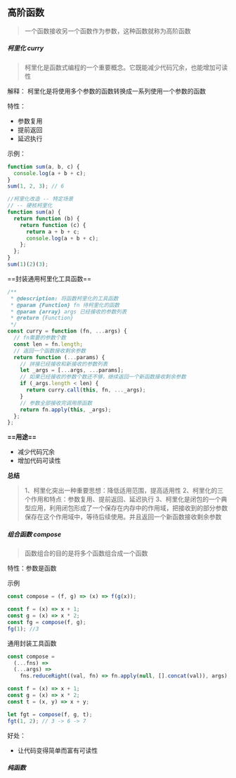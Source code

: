 ## 高阶函数

> 一个函数接收另一个函数作为参数，这种函数就称为高阶函数

##### 柯里化 curry

> 柯里化是函数式编程的一个重要概念。它既能减少代码冗余，也能增加可读性

解释： 柯里化是将使用多个参数的函数转换成一系列使用一个参数的函数

特性：

- 参数复用
- 提前返回
- 延迟执行

示例：

```js
function sum(a, b, c) {
  console.log(a + b + c);
}
sum(1, 2, 3); // 6

//柯里化改造 -- 特定场景
// -- 硬核柯里化
function sum(a) {
  return function (b) {
    return function (c) {
      return a + b + c;
      console.log(a + b + c);
    };
  };
}
sum(1)(2)(3);
```

==封装通用柯里化工具函数==

```js
/**
 * @description: 将函数柯里化的工具函数
 * @param {Function} fn 待柯里化的函数
 * @param {array} args 已经接收的参数列表
 * @return {Function}
 */
const curry = function (fn, ...args) {
  // fn需要的参数个数
  const len = fn.length;
  // 返回一个函数接收剩余参数
  return function (...params) {
    // 拼接已经接收和新接收的参数列表
    let _args = [...args, ...params];
    // 如果已经接收的参数个数还不够，继续返回一个新函数接收剩余参数
    if (_args.length < len) {
      return curry.call(this, fn, ..._args);
    }
    // 参数全部接收完调用原函数
    return fn.apply(this, _args);
  };
};
```

**==用途==**

- 减少代码冗余
- 增加代码可读性

**总结**

> 1、柯里化突出一种重要思想：降低适用范围，提高适用性
> 2、柯里化的三个作用和特点：参数复用、提前返回、延迟执行
> 3、柯里化是闭包的一个典型应用，利用闭包形成了一个保存在内存中的作用域，把接收到的部分参数保存在这个作用域中，等待后续使用。并且返回一个新函数接收剩余参数

##### 组合函数 compose

> 函数组合的目的是将多个函数组合成一个函数

特性：参数是函数

示例

```js
const compose = (f, g) => (x) => f(g(x));

const f = (x) => x + 1;
const g = (x) => x * 2;
const fg = compose(f, g);
fg(1); //3
```

通用封装工具函数

```javascript
const compose =
  (...fns) =>
  (...args) =>
    fns.reduceRight((val, fn) => fn.apply(null, [].concat(val)), args);

const f = (x) => x + 1;
const g = (x) => x * 2;
const t = (x, y) => x + y;

let fgt = compose(f, g, t);
fgt(1, 2); // 3 -> 6 -> 7
```

好处：

- 让代码变得简单而富有可读性

##### 纯函数
